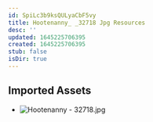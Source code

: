 ```yaml
---
id: SpiLc3b9ksQULyaCbF5vy
title: Hootenanny_ _32718 Jpg Resources
desc: ''
updated: 1645225706395
created: 1645225706395
stub: false
isDir: true
---
```

## Imported Assets
- ![Hootenanny - 32718.jpg](/assets/hootenanny---32718.jpg)
